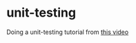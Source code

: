 # unit-testing
Doing a unit-testing tutorial from [this video](https://www.youtube.com/watch?v=7r4xVDI2vho)
